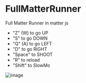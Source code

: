 

# FullMatterRunner
Full Matter Runner in matter js

- "Z" (W) to go UP
- "S" to go DOWN
- "Q" (A) to go LEFT
- "D" to go RIGHT
- "Space" to SHOOT
- "R" to reload
- "Shift" to SlowMo

![image](https://user-images.githubusercontent.com/25774146/206882285-03554875-26b9-4604-9767-c17ad48b0939.png)
